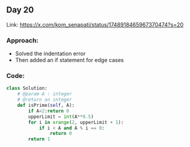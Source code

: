 ## Day 20

Link: https://x.com/kom_senapati/status/1748918465967370474?s=20

### Approach:

- Solved the indentation error
- Then added an if statement for edge cases

### Code:

```python
class Solution:
    # @param A : integer
    # @return an integer
    def isPrime(self, A):
        if A<2:return 0
        upperLimit = int(A**0.5)
        for i in xrange(2, upperLimit + 1):
            if i < A and A % i == 0:
                return 0
        return 1
```
